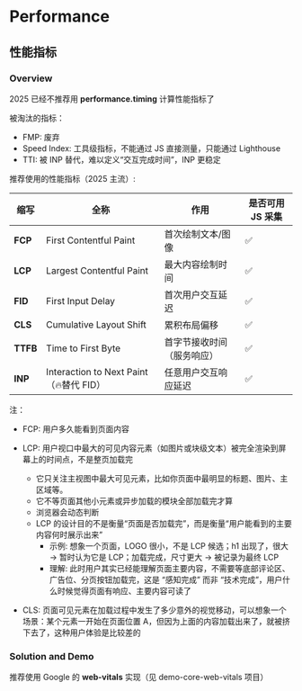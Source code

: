 # Performance

## 性能指标

### Overview

2025 已经不推荐用 **performance.timing** 计算性能指标了

被淘汰的指标：
- FMP: 废弃
- Speed Index: 工具级指标，不能通过 JS 直接测量，只能通过 Lighthouse
- TTI: 被 INP 替代，难以定义“交互完成时间”，INP 更稳定

推荐使用的性能指标（2025 主流）:

| 缩写       | 全称                                  | 作用            | 是否可用 JS 采集 |
| -------- | ----------------------------------- | ------------- | ---------- |
| **FCP**  | First Contentful Paint              | 首次绘制文本/图像     | ✅          |
| **LCP**  | Largest Contentful Paint            | 最大内容绘制时间      | ✅          |
| **FID**  | First Input Delay                   | 首次用户交互延迟      | ✅          |
| **CLS**  | Cumulative Layout Shift             | 累积布局偏移 | ✅          |
| **TTFB** | Time to First Byte                  | 首字节接收时间（服务响应） | ✅          |
| **INP**  | Interaction to Next Paint（🔥替代 FID） | 任意用户交互响应延迟    | ✅          |

注：
- FCP: 用户多久能看到页面内容
- LCP: 用户视口中最大的可见内容元素（如图片或块级文本）被完全渲染到屏幕上的时间点，不是整页加载完
    - 它只关注主视图中最大可见元素，比如你页面中最明显的标题、图片、主区域等。
    - 它不等页面其他小元素或异步加载的模块全部加载完才算
    - 浏览器会动态判断
    - LCP 的设计目的不是衡量“页面是否加载完”，而是衡量“用户能看到的主要内容何时展示出来”
        - 示例: 想象一个页面，LOGO 很小，不是 LCP 候选；h1 出现了，很大 → 暂时认为它是 LCP；加载完成，尺寸更大 → 被记录为最终 LCP
        - 理解: 此时用户其实已经能理解页面主要内容，不需要等底部评论区、广告位、分页按钮加载完，这是 “感知完成” 而非 “技术完成”，用户什么时候觉得页面有响应、主要内容可读了

        
- CLS: 页面可见元素在加载过程中发生了多少意外的视觉移动，可以想象一个场景：某个元素一开始在页面位置 A，但因为上面的内容加载出来了，就被挤下去了，这种用户体验是比较差的

### Solution and Demo

推荐使用 Google 的 **web-vitals** 实现（见 demo-core-web-vitals 项目）